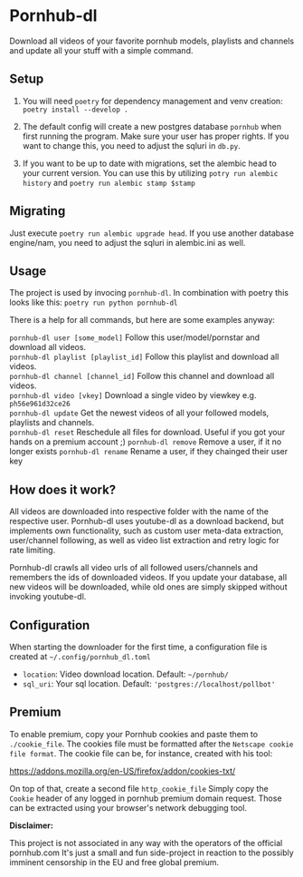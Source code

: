 # Pornhub-dl

Download all videos of your favorite pornhub models, playlists and channels and update all your stuff with a simple command.

## Setup
1. You will need `poetry` for dependency management and venv creation: `poetry install --develop .`
2. The default config will create a new postgres database `pornhub` when first running the program.
Make sure your user has proper rights.
If you want to change this, you need to adjust the sqluri in `db.py`.

3. If you want to be up to date with migrations, set the alembic head to your current version.
You can use this by utilizing `potry run alembic history` and `poetry run alembic stamp $stamp`


## Migrating

Just execute `poetry run alembic upgrade head`.
If you use another database engine/nam, you need to adjust the sqluri in alembic.ini as well.

## Usage
The project is used by invocing `pornhub-dl`. In combination with poetry this looks like this: `poetry run python pornhub-dl`  

There is a help for all commands, but here are some examples anyway:

`pornhub-dl user [some_model]` Follow this user/model/pornstar and download all videos.  
`pornhub-dl playlist [playlist_id]` Follow this playlist and download all videos.  
`pornhub-dl channel [channel_id]` Follow this channel and download all videos.  
`pornhub-dl video [vkey]` Download a single video by viewkey e.g. `ph56e961d32ce26`  
`pornhub-dl update` Get the newest videos of all your followed models, playlists and channels.  
`pornhub-dl reset` Reschedule all files for download. Useful if you got your hands on a premium account ;) 
`pornhub-dl remove` Remove a user, if it no longer exists
`pornhub-dl rename` Rename a user, if they chainged their user key


## How does it work?

All videos are downloaded into respective folder with the name of the respective user.
Pornhub-dl uses youtube-dl as a download backend, but implements own functionality, such as custom user meta-data extraction, user/channel following, as well as video list extraction and retry logic for rate limiting.

Pornhub-dl crawls all video urls of all followed users/channels and remembers the ids of downloaded videos.
If you update your database, all new videos will be downloaded, while old ones are simply skipped without invoking youtube-dl.

## Configuration
When starting the downloader for the first time, a configuration file is created at `~/.config/pornhub_dl.toml`


- `location`: Video download location. Default: `~/pornhub/`
- `sql_uri`: Your sql location. Default: `'postgres://localhost/pollbot'`


## Premium

To enable premium, copy your Pornhub cookies and paste them to `./cookie_file`.
The cookies file must be formatted after the `Netscape cookie file format`.
The cookie file can be, for instance, created with his tool:

https://addons.mozilla.org/en-US/firefox/addon/cookies-txt/

On top of that, create a second file `http_cookie_file`
Simply copy the `Cookie` header of any logged in pornhub premium domain request.
Those can be extracted using your browser's network debugging tool.


**Disclaimer:**

This project is not associated in any way with the operators of the official pornhub.com
It's just a small and fun side-project in reaction to the possibly imminent censorship in the EU and free global premium.
